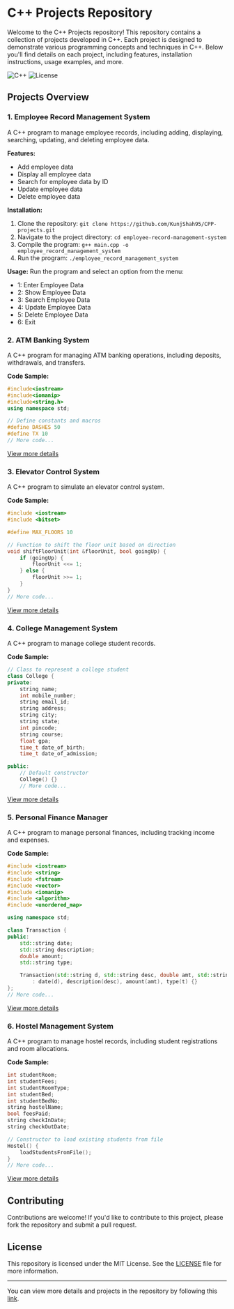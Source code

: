 # C++ Projects Repository

Welcome to the C++ Projects repository! This repository contains a collection of projects developed in C++. Each project is designed to demonstrate various programming concepts and techniques in C++. Below you'll find details on each project, including features, installation instructions, usage examples, and more.

![C++](https://img.shields.io/badge/language-C%2B%2B-blue.svg)
![License](https://img.shields.io/github/license/KunjShah95/CPP-projects)

## Projects Overview

### 1. Employee Record Management System

A C++ program to manage employee records, including adding, displaying, searching, updating, and deleting employee data.

**Features:**
- Add employee data
- Display all employee data
- Search for employee data by ID
- Update employee data
- Delete employee data

**Installation:**
1. Clone the repository: `git clone https://github.com/KunjShah95/CPP-projects.git`
2. Navigate to the project directory: `cd employee-record-management-system`
3. Compile the program: `g++ main.cpp -o employee_record_management_system`
4. Run the program: `./employee_record_management_system`

**Usage:**
Run the program and select an option from the menu:
- 1: Enter Employee Data
- 2: Show Employee Data
- 3: Search Employee Data
- 4: Update Employee Data
- 5: Delete Employee Data
- 6: Exit

### 2. ATM Banking System

A C++ program for managing ATM banking operations, including deposits, withdrawals, and transfers.

**Code Sample:**
```c++
#include<iostream>
#include<iomanip>
#include<string.h>
using namespace std;

// Define constants and macros
#define DASHES 50
#define TX 10
// More code...
```
[View more details](https://github.com/KunjShah95/CPP-projects/blob/main/ATM/BANKING.CPP)

### 3. Elevator Control System

A C++ program to simulate an elevator control system.

**Code Sample:**
```c++
#include <iostream>
#include <bitset>

#define MAX_FLOORS 10

// Function to shift the floor unit based on direction
void shiftFloorUnit(int &floorUnit, bool goingUp) {
    if (goingUp) {
        floorUnit <<= 1;
    } else {
        floorUnit >>= 1;
    }
}
// More code...
```
[View more details](https://github.com/KunjShah95/CPP-projects/blob/main/ELEVATOR/MAIN.CPP)

### 4. College Management System

A C++ program to manage college student records.

**Code Sample:**
```c++
// Class to represent a college student
class College {
private:
    string name;
    int mobile_number;
    string email_id;
    string address;
    string city;
    string state;
    int pincode;
    string course;
    float gpa;
    time_t date_of_birth;
    time_t date_of_admission;

public:
    // Default constructor
    College() {}
    // More code...
```
[View more details](https://github.com/KunjShah95/CPP-projects/blob/main/COLLEGE%20MANAGEMENT%20SYSTEM/main.cpp)

### 5. Personal Finance Manager

A C++ program to manage personal finances, including tracking income and expenses.

**Code Sample:**
```c++
#include <iostream>
#include <string>
#include <fstream>
#include <vector>
#include <iomanip>
#include <algorithm>
#include <unordered_map>

using namespace std;

class Transaction {
public:
    std::string date;
    std::string description;
    double amount;
    std::string type;

    Transaction(std::string d, std::string desc, double amt, std::string t)
        : date(d), description(desc), amount(amt), type(t) {}
};
// More code...
```
[View more details](https://github.com/KunjShah95/CPP-projects/blob/main/PERSONAL%20FINANCE%20MANAGER/MAIN.CPP)

### 6. Hostel Management System

A C++ program to manage hostel records, including student registrations and room allocations.

**Code Sample:**
```c++
int studentRoom;
int studentFees;
int studentRoomType;
int studentBed;
int studentBedNo;
string hostelName;
bool feesPaid;
string checkInDate;
string checkOutDate;

// Constructor to load existing students from file
Hostel() {
    loadStudentsFromFile();
}
// More code...
```
[View more details](https://github.com/KunjShah95/CPP-projects/blob/main/HOSTEL%20MANAGEMENT%20SYSTEM/main.cpp)

## Contributing

Contributions are welcome! If you'd like to contribute to this project, please fork the repository and submit a pull request.

## License

This repository is licensed under the MIT License. See the [LICENSE](LICENSE) file for more information.

---

You can view more details and projects in the repository by following this [link](https://github.com/KunjShah95/CPP-projects).
